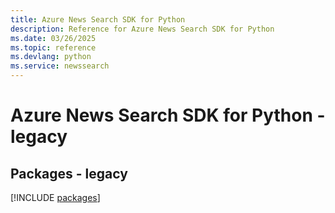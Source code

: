 ```yaml
---
title: Azure News Search SDK for Python
description: Reference for Azure News Search SDK for Python
ms.date: 03/26/2025
ms.topic: reference
ms.devlang: python
ms.service: newssearch
---
```

# Azure News Search SDK for Python - legacy
## Packages - legacy
[!INCLUDE [packages](news-search-index.md)]